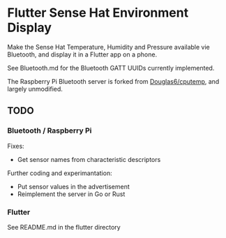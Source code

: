 # Flutter Sense Hat Environment Display

Make the Sense Hat Temperature, Humidity and Pressure available vie Bluetooth, and display it in a Flutter app on a phone.

See Bluetooth.md for the Bluetooth GATT UUIDs currently implemented.

The Raspberry Pi Bluetooth server is forked from [Douglas6/cputemp](https://github.com/Douglas6/cputemp), and largely unmodified.

## TODO

### Bluetooth / Raspberry Pi

Fixes:

 - Get sensor names from characteristic descriptors

Further coding and experimantation:

 - Put sensor values in the advertisement
 - Reimplement the server in Go or Rust

### Flutter

See README.md in the flutter directory
